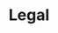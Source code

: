 ---
status: true
title: Legal
description: Legal Information for KBVE
href: https://kbve.com/legal/
icon: bank
target: false
tags:
- legal
---
